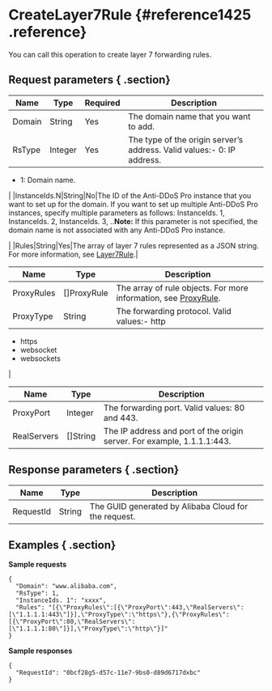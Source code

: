 # CreateLayer7Rule {#reference1425 .reference}

You can call this operation to create layer 7 forwarding rules.

## Request parameters { .section}

|Name|Type|Required|Description|
|----|----|--------|-----------|
|Domain|String|Yes|The domain name that you want to add.|
|RsType|Integer|Yes|The type of the origin server’s address. Valid values:-   0: IP address.
-   1: Domain name.

|
|InstanceIds.N|String|No|The ID of the Anti-DDoS Pro instance that you want to set up for the domain. If you want to set up multiple Anti-DDoS Pro instances, specify multiple parameters as follows: InstanceIds. 1, InstanceIds. 2, InstanceIds. 3, ..**Note:** If this parameter is not specified, the domain name is not associated with any Anti-DDoS Pro instance.

|
|Rules|String|Yes|The array of layer 7 rules represented as a JSON string. For more information, see [Layer7Rule](#).|

|Name|Type|Description|
|----|----|-----------|
|ProxyRules|\[\]ProxyRule|The array of rule objects. For more information, see [ProxyRule](#).|
|ProxyType|String|The forwarding protocol. Valid values:-   http
-   https
-   websocket
-   websockets

|

|Name|Type|Description|
|----|----|-----------|
|ProxyPort|Integer|The forwarding port. Valid values: 80 and 443.|
|RealServers|\[\]String|The IP address and port of the origin server. For example, 1.1.1.1:443.|

## Response parameters { .section}

|Name|Type|Description|
|----|----|-----------|
|RequestId|String|The GUID generated by Alibaba Cloud for the request.|

## Examples { .section}

**Sample requests**

```
{
  "Domain": "www.alibaba.com",
  "RsType": 1,
  "InstanceIds. 1": "xxxx",
  "Rules": "[{\"ProxyRules\":[{\"ProxyPort\":443,\"RealServers\":[\"1.1.1.1:443\"]}],\"ProxyType\":\"https\"},{\"ProxyRules\":[{\"ProxyPort\":80,\"RealServers\":[\"1.1.1.1:80\"]}],\"ProxyType\":\"http\"}]"
}

```

**Sample responses**

```
{
  "RequestId": "0bcf28g5-d57c-11e7-9bs0-d89d6717dxbc"
}

```

